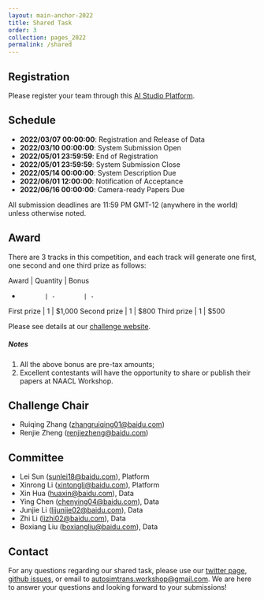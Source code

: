 ```yaml
---
layout: main-anchor-2022
title: Shared Task
order: 3
collection: pages_2022
permalink: /shared
---
```


## Registration

Please register your team through this [AI Studio Platform](https://aistudio.baidu.com/aistudio/competition/detail/148).

## Schedule

- **2022/03/07 00:00:00**: Registration and Release of Data
- **2022/03/10 00:00:00**: System Submission Open
- **2022/05/01 23:59:59**: End of Registration
- **2022/05/01 23:59:59**: System Submission Close
- **2022/05/14 00:00:00**: System Description Due
- **2022/06/01 12:00:00**: Notification of Acceptance
- **2022/06/16 00:00:00**: Camera-ready Papers Due

All submission deadlines are 11:59 PM GMT-12 (anywhere in the world) unless otherwise noted.

## Award

There are 3 tracks in this competition, and each track will generate one first, one second and one third prize as follows:

Award        | Quantity | Bonus
-            | -        | -
First prize  | 1        | \$1,000
Second prize | 1        | \$800
Third prize  | 1        | \$500

Please see details at our [challenge website](https://aistudio.baidu.com/aistudio/competition/detail/148).

##### Notes

1. All the above bonus are pre-tax amounts;
2. Excellent contestants will have the opportunity to share or publish their papers at NAACL Workshop.

## Challenge Chair

- Ruiqing Zhang (zhangruiqing01@baidu.com)
- Renjie Zheng (renjiezheng@baidu.com)

## Committee

- Lei Sun (sunlei18@baidu.com), Platform
- Xinrong Li (xintongli@baidu.com), Platform
- Xin Hua (huaxin@baidu.com), Data
- Ying Chen (chenying04@baidu.com), Data
- Junjie Li (lijunjie02@baidu.com), Data
- Zhi Li (lizhi02@baidu.com), Data
- Boxiang Liu (boxiangliu@baidu.com), Data

## Contact
For any questions regarding our shared task, please use our [twitter page](https://twitter.com/autosimtrans), [github issues](https://github.com/autosimtrans/AutoSimTrans-Shared-Task-2020/issues), or email to [autosimtrans.workshop@gmail.com](autosimtrans.workshop@gmail.com). We are here to answer your questions and looking forward to your submissions!
